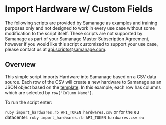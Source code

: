 # Import Hardware w/ Custom Fields

The following scripts are provided by Samanage as examples and training purposes only and not designed to work in every use case without some modification to the script itself. These scripts are not supported by Samanage as part of your Samanage Master Subscription Agreement, however if you would like this script customized to support your use case, please contact us at api.scripts@samanage.com.

## Overview

This simple script imports Hardware into Samanage based on a CSV data source.
Each row of the CSV will create a new hardware to Samanage as an JSON object based on the [template](https://www.samanage.com/api/hardware).
In this example, each row has columns which are selected by `row["Column Name"]`.

To run the script enter:

`ruby import_hardwares.rb API_TOKEN hardwares.csv` or for the eu datacenter: `ruby import_hardwares.rb API_TOKEN hardwares.csv eu`